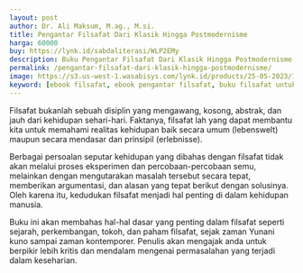 ```yaml
---
layout: post
author: Dr. Ali Maksum, M.ag., M.si. 
title: Pengantar Filsafat Dari Klasik Hingga Postmodernisme
harga: 60000
buy: https://lynk.id/sabdaliterasi/WLP2EMy
description: Buku Pengantar Filsafat Dari Klasik Hingga Postmodernisme ini akan membahas hal-hal dasar yang penting dalam filsafat seperti sejarah, dan lain-lain.
permalink: /pengantar-filsafat-dari-klasik-hingga-postmodernisme/
image: https://s3.us-west-1.wasabisys.com/lynk.id/products/25-05-2023/1684998184616_1203350.svg
keyword: [ebook filsafat, ebook pengantar filsafat, buku filsafat untuk pemula, buku filsafat terbaik, jual buku filsafat murah, rekomendasi bacaan filsafat, ali maksum]
---
```

<p>Filsafat bukanlah sebuah disiplin yang mengawang, kosong, abstrak, dan jauh dari kehidupan sehari-hari. Faktanya, filsafat lah yang dapat membantu kita untuk memahami realitas kehidupan baik secara umum (lebenswelt) maupun secara mendasar dan prinsipil (erlebnisse).</p><p>Berbagai persoalan seputar kehidupan yang dibahas dengan filsafat tidak akan melalui proses eksperimen dan percobaan-percobaan semu, melainkan dengan mengutarakan masalah tersebut secara tepat, memberikan argumentasi, dan alasan yang tepat berikut dengan solusinya. Oleh karena itu, kedudukan filsafat menjadi hal penting di dalam kehidupan manusia.</p><p>Buku ini akan membahas hal-hal dasar yang penting dalam filsafat seperti sejarah, perkembangan, tokoh, dan paham filsafat, sejak zaman Yunani kuno sampai zaman kontemporer. Penulis akan mengajak anda untuk berpikir lebih kritis dan mendalam mengenai permasalahan yang terjadi dalam keseharian.</p>